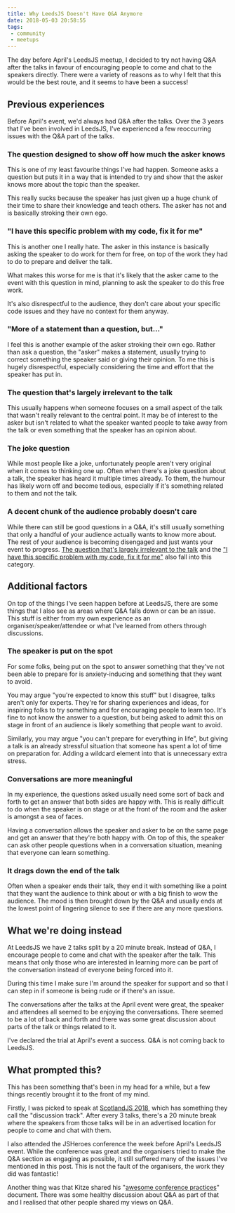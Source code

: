 ```yaml
---
title: Why LeedsJS Doesn't Have Q&A Anymore
date: 2018-05-03 20:58:55
tags:
 - community
 - meetups
---
```

The day before April's LeedsJS meetup, I decided to try not having Q&A after the talks in favour of encouraging people to come and chat to the speakers directly. There were a variety of reasons as to why I felt that this would be the best route, and it seems to have been a success!

<!-- more -->

## Previous experiences

Before April's event, we'd always had Q&A after the talks. Over the 3 years that I've been involved in LeedsJS, I've experienced a few reoccurring issues with the Q&A part of the talks.

### The question designed to show off how much the asker knows

This is one of my least favourite things I've had happen. Someone asks a question but puts it in a way that is intended to try and show that the asker knows more about the topic than the speaker.

This really sucks because the speaker has just given up a huge chunk of their time to share their knowledge and teach others. The asker has not and is basically stroking their own ego.

### "I have this specific problem with my code, fix it for me"

This is another one I really hate. The asker in this instance is basically asking the speaker to do work for them for free, on top of the work they had to do to prepare and deliver the talk.

What makes this worse for me is that it's likely that the asker came to the event with this question in mind, planning to ask the speaker to do this free work.

It's also disrespectful to the audience, they don't care about your specific code issues and they have no context for them anyway.

### "More of a statement than a question, but..."

I feel this is another example of the asker stroking their own ego. Rather than ask a question, the "asker" makes a statement, usually trying to correct something the speaker said or giving their opinion. To me this is hugely disrespectful, especially considering the time and effort that the speaker has put in.

### The question that's largely irrelevant to the talk

This usually happens when someone focuses on a small aspect of the talk that wasn't really relevant to the central point. It may be of interest to the asker but isn't related to what the speaker wanted people to take away from the talk or even something that the speaker has an opinion about.

### The joke question

While most people like a joke, unfortunately people aren't very original when it comes to thinking one up. Often when there's a joke question about a talk, the speaker has heard it multiple times already. To them, the humour has likely worn off and become tedious, especially if it's something related to them and not the talk.

### A decent chunk of the audience probably doesn't care

While there can still be good questions in a Q&A, it's still usually something that only a handful of your audience actually wants to know more about. The rest of your audience is becoming disengaged and just wants your event to progress. [The question that's largely irrelevant to the talk](#The-question-that's-largely-irrelevant-to-the-talk) and the ["I have this specific problem with my code, fix it for me"](#“I-have-this-specific-problem-with-my-code-fix-it-for-me”) also fall into this category.

## Additional factors

On top of the things I've seen happen before at LeedsJS, there are some things that I also see as areas where Q&A falls down or can be an issue. This stuff is either from my own experience as an organiser/speaker/attendee or what I've learned from others through discussions.

### The speaker is put on the spot

For some folks, being put on the spot to answer something that they've not been able to prepare for is anxiety-inducing and something that they want to avoid.

You may argue "you're expected to know this stuff" but I disagree, talks aren't only for experts. They're for sharing experiences and ideas, for inspiring folks to try something and for encouraging people to learn too. It's fine to not know the answer to a question, but being asked to admit this on stage in front of an audience is likely something that people want to avoid.

Similarly, you may argue "you can't prepare for everything in life", but giving a talk is an already stressful situation that someone has spent a lot of time on preparation for. Adding a wildcard element into that is unnecessary extra stress.

### Conversations are more meaningful

In my experience, the questions asked usually need some sort of back and forth to get an answer that both sides are happy with. This is really difficult to do when the speaker is on stage or at the front of the room and the asker is amongst a sea of faces.

Having a conversation allows the speaker and asker to be on the same page and get an answer that they're both happy with. On top of this, the speaker can ask other people questions when in a conversation situation, meaning that everyone can learn something.

### It drags down the end of the talk

Often when a speaker ends their talk, they end it with something like a point that they want the audience to think about or with a big finish to wow the audience. The mood is then brought down by the Q&A and usually ends at the lowest point of lingering silence to see if there are any more questions.

## What we're doing instead

At LeedsJS we have 2 talks split by a 20 minute break. Instead of Q&A, I encourage people to come and chat with the speaker after the talk. This means that only those who are interested in learning more can be part of the conversation instead of everyone being forced into it.

During this time I make sure I'm around the speaker for support and so that I can step in if someone is being rude or if there's an issue.

The conversations after the talks at the April event were great, the speaker and attendees all seemed to be enjoying the conversations. There seemed to be a lot of back and forth and there was some great discussion about parts of the talk or things related to it.

I've declared the trial at April's event a success. Q&A is not coming back to LeedsJS.

## What prompted this?

This has been something that's been in my head for a while, but a few things recently brought it to the front of my mind.

Firstly, I was picked to speak at [ScotlandJS 2018](http://scotlandjs.com/), which has something they call the "discussion track". After every 3 talks, there's a 20 minute break where the speakers from those talks will be in an advertised location for people to come and chat with them.

I also attended the JSHeroes conference the week before April's LeedsJS event. While the conference was great and the organisers tried to make the Q&A section as engaging as possible, it still suffered many of the issues I've mentioned in this post. This is not the fault of the organisers, the work they did was fantastic!

Another thing was that Kitze shared his "[awesome conference practices](https://github.com/kitze/awesome-conference-practices)" document. There was some healthy discussion about Q&A as part of that and I realised that other people shared my views on Q&A.

